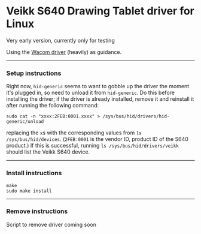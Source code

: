 # Veikk S640 Drawing Tablet driver for Linux

Very early version, currently only for testing

Using the [Wacom driver][1] (heavily) as guidance.

---

### Setup instructions

Right now, `hid-generic` seems to want to gobble up the driver the moment it's plugged in, so need to unload it from `hid-generic`. Do this before installing the driver; if the driver is already installed, remove it and reinstall it after running the following command:

    sudo cat -n "xxxx:2FEB:0001.xxxx" > /sys/bus/hid/drivers/hid-generic/unload

replacing the `x`s with the corresponding values from `ls /sys/bus/hid/devices`. (`2FEB:0001` is the vendor ID, product ID of the S640 product.) If this is successful, running `ls /sys/bus/hid/drivers/veikk` should list the Veikk S640 device.

---

### Install instructions

    make
    sudo make install

---

### Remove instructions

Script to remove driver coming soon


[1]: https://github.com/torvalds/linux/blob/master/drivers/hid/wacom_wac.c

